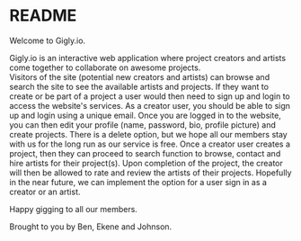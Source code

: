 # README



Welcome to Gigly.io.  

Gigly.io is an interactive web application where project creators and artists come together to collaborate on awesome projects.  
Visitors of the site (potential new creators and artists) can browse and search the site to see the available artists and projects.
If they want to create or be part of a project a user would then need to sign up and login to access the website's services.  As a
creator user, you should be able to sign up and login using a unique email.  Once you are logged in to the website, you can then
edit your profile (name, password, bio, profile picture) and create projects.  There is a delete option, but we hope all our members
stay with us for the long run as our service is free.  Once a creator user creates a project, then they can proceed to search
function to browse, contact and hire artists for their project(s).  Upon completion of the project, the creator will then be allowed 
to rate and review the artists of their projects.  Hopefully in the near future, we can implement the option for a user sign in as a creator 
or an artist. 

Happy gigging to all our members. 


Brought to you by Ben, Ekene and Johnson. 